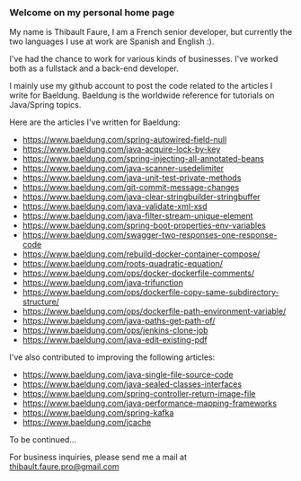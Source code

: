 ### Welcome on my personal home page

My name is Thibault Faure, I am a French senior developer, but currently the two languages I use at work are Spanish and English :).

I've had the chance to work for various kinds of businesses. I've worked both as a fullstack and a back-end developer.

I mainly use my github account to post the code related to the articles I write for Baeldung. Baeldung is the worldwide reference for tutorials on Java/Spring topics.

Here are the articles I've written for Baeldung:
- https://www.baeldung.com/spring-autowired-field-null
- https://www.baeldung.com/java-acquire-lock-by-key
- https://www.baeldung.com/spring-injecting-all-annotated-beans
- https://www.baeldung.com/java-scanner-usedelimiter
- https://www.baeldung.com/java-unit-test-private-methods
- https://www.baeldung.com/git-commit-message-changes
- https://www.baeldung.com/java-clear-stringbuilder-stringbuffer
- https://www.baeldung.com/java-validate-xml-xsd
- https://www.baeldung.com/java-filter-stream-unique-element
- https://www.baeldung.com/spring-boot-properties-env-variables
- https://www.baeldung.com/swagger-two-responses-one-response-code
- https://www.baeldung.com/rebuild-docker-container-compose/
- https://www.baeldung.com/roots-quadratic-equation/
- https://www.baeldung.com/ops/docker-dockerfile-comments/
- https://www.baeldung.com/java-trifunction
- https://www.baeldung.com/ops/dockerfile-copy-same-subdirectory-structure/
- https://www.baeldung.com/ops/dockerfile-path-environment-variable/
- https://www.baeldung.com/java-paths-get-path-of/
- https://www.baeldung.com/ops/jenkins-clone-job
- https://www.baeldung.com/java-edit-existing-pdf

I've also contributed to improving the following articles:
- https://www.baeldung.com/java-single-file-source-code
- https://www.baeldung.com/java-sealed-classes-interfaces
- https://www.baeldung.com/spring-controller-return-image-file
- https://www.baeldung.com/java-performance-mapping-frameworks
- https://www.baeldung.com/spring-kafka
- https://www.baeldung.com/jcache

To be continued...

For business inquiries, please send me a mail at thibault.faure.pro@gmail.com

<!--
**thibaultfaure/thibaultfaure** is a ✨ _special_ ✨ repository because its `README.md` (this file) appears on your GitHub profile.

Here are some ideas to get you started:

- 🔭 I’m currently working on ...
- 🌱 I’m currently learning ...
- 👯 I’m looking to collaborate on ...
- 🤔 I’m looking for help with ...
- 💬 Ask me about ...
- 📫 How to reach me: ...
- 😄 Pronouns: ...
- ⚡ Fun fact: ...
-->
